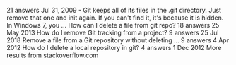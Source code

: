 21 answers
Jul 31, 2009 - Git keeps all of its files in the .git directory. Just remove that one and init again. If you can't find it, it's because it is hidden. In Windows 7, you ...
How can I delete a file from git repo?
18 answers
25 May 2013
How do I remove Git tracking from a project?
9 answers
25 Jul 2018
Remove a file from a Git repository without deleting ...
9 answers
4 Apr 2012
How do I delete a local repository in git?
4 answers
1 Dec 2012
More results from stackoverflow.com
